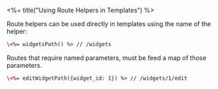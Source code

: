 <%= title("Using Route Helpers in Templates") %>

Route helpers can be used directly in templates using the name of the helper:

```html
\<%= widgetsPath() %> // /widgets
```

Routes that require named parameters, must be feed a map of those parameters.

```html
\<%= editWidgetPath({widget_id: 1}) %> // /widgets/1/edit
```

